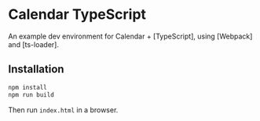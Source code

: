 # Calendar TypeScript

An example dev environment for Calendar + [TypeScript],
using [Webpack] and [ts-loader].

## Installation

```sh
npm install
npm run build
```

Then run `index.html` in a browser.
